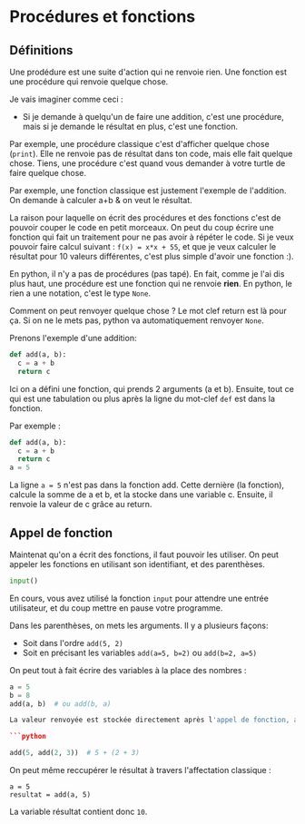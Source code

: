 # Procédures et fonctions

## Définitions

Une prodédure est une suite d'action qui ne renvoie rien.
Une fonction est une procédure qui renvoie quelque chose.

Je vais imaginer comme ceci :

* Si je demande à quelqu'un de faire une addition, c'est une procédure, mais si je demande le résultat en plus, c'est une fonction.

Par exemple, une procédure classique c'est d'afficher quelque chose (`print`). Elle ne renvoie pas de résultat dans ton code, mais elle fait quelque chose. Tiens, une procédure c'est quand vous demander à votre turtle de faire quelque chose.

Par exemple, une fonction classique est justement l'exemple de l'addition. On demande à calculer a+b & on veut le résultat.


La raison pour laquelle on écrit des procédures et des fonctions c'est de pouvoir couper le code en petit morceaux. On peut du coup écrire une fonction qui fait un traitement pour ne pas avoir à répéter le code. Si je veux pouvoir faire calcul suivant : `f(x) = x*x + 55`, et que je veux calculer le résultat pour 10 valeurs différentes, c'est plus simple d'avoir une fonction :).

En python, il n'y a pas de procédures (pas tapé). En fait, comme je l'ai dis plus haut, une procédure est une fonction qui ne renvoie **rien**. En python, le rien a une notation, c'est le type `None`.

Comment on peut renvoyer quelque chose ? Le mot clef return est là pour ça. Si on ne le mets pas, python va automatiquement renvoyer `None`.

Prenons l'exemple d'une addition: 

```python
def add(a, b):
  c = a + b
  return c
```

Ici on a défini une fonction, qui prends 2 arguments (a et b). Ensuite, tout ce qui est une tabulation ou plus après la ligne du mot-clef `def` est dans la fonction.

Par exemple :

```python
def add(a, b):
  c = a + b
  return c
a = 5
```

La ligne `a = 5` n'est pas dans la fonction add. Cette dernière (la fonction), calcule la somme de a et b, et la stocke dans une variable c. Ensuite, il renvoie la valeur de c grâce au return.

## Appel de fonction

Maintenat qu'on a écrit des fonctions, il faut pouvoir les utiliser. On peut appeler les fonctions en utilisant son identifiant, et des parenthèses. 

```python
input()
```

En cours, vous avez utilisé la fonction `input` pour attendre une entrée utilisateur, et du coup mettre en pause votre programme.

Dans les parenthèses, on mets les arguments. Il y a plusieurs façons:

* Soit dans l'ordre `add(5, 2)`
* Soit en précisant les variables `add(a=5, b=2)` ou `add(b=2, a=5)`

On peut tout à fait écrire des variables à la place des nombres : 

```python
a = 5
b = 8
add(a, b)  # ou add(b, a)

La valeur renvoyée est stockée directement après l'appel de fonction, ainsi on peut les imbriquer :

```python

add(5, add(2, 3))  # 5 + (2 + 3)
```

On peut même reccupérer le résultat à travers l'affectation classique :

```
a = 5
resultat = add(a, 5)
```

La variable résultat contient donc `10`.
